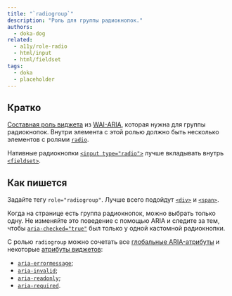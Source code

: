```yaml
---
title: "`radiogroup`"
description: "Роль для группы радиокнопок."
authors:
  - doka-dog
related:
  - a11y/role-radio
  - html/input
  - html/fieldset
tags:
  - doka
  - placeholder
---
```


## Кратко

[Составная роль виджета](/a11y/aria-roles/#roli-vidzhetov) из [WAI-ARIA](/a11y/aria-intro/#specifikaciya), которая нужна для группы радиокнопок. Внутри элемента с этой ролью должно быть несколько элементов с ролями [`radio`](/a11y/role-radio/).

Нативные радиокнопки [`<input type="radio">`](/html/input/) лучше вкладывать внутрь [`<fieldset>`](/html/fieldset/).

## Как пишется

Задайте тегу `role="radiogroup"`. Лучше всего подойдут [`<div>`](/html/div/) и [`<span>`](/html/span/).

Когда на странице есть группа радиокнопок, можно выбрать только одну. Не изменяйте это поведение с помощью ARIA и следите за тем, чтобы [`aria-checked="true"`](/a11y/aria-checked/) был только у одной кастомной радиокнопки.

С ролью `radiogroup` можно сочетать все [глобальные ARIA-атрибуты](/a11y/aria-attrs/#globalnye-atributy) и некоторые [атрибуты виджетов](/a11y/aria-attrs/#atributy-vidzhetov):

- [`aria-errormessage`](/a11y/aria-errormessage/);
- [`aria-invalid`](/a11y/aria-invalid/);
- [`aria-readonly`](/a11y/aria-readonly/);
- [`aria-required`](/a11y/aria-required/).
